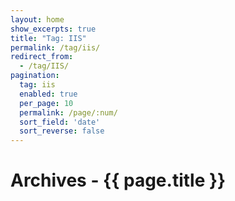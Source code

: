 ```yaml
---
layout: home
show_excerpts: true
title: "Tag: IIS"
permalink: /tag/iis/
redirect_from:
  - /tag/IIS/
pagination:
  tag: iis
  enabled: true
  per_page: 10
  permalink: /page/:num/
  sort_field: 'date'
  sort_reverse: false
---
```


<h1>Archives - {{ page.title }}</h1>
